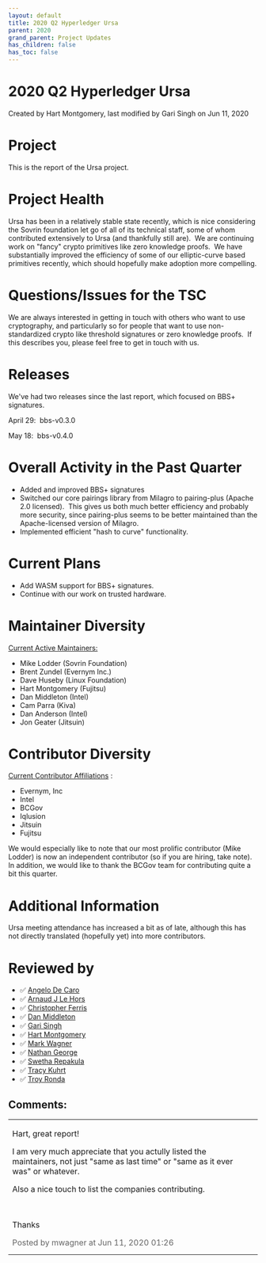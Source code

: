 ```yaml
---
layout: default
title: 2020 Q2 Hyperledger Ursa
parent: 2020
grand_parent: Project Updates
has_children: false
has_toc: false
---
```


# 2020 Q2 Hyperledger Ursa

Created by Hart Montgomery, last modified by Gari Singh on Jun 11, 2020

# Project

This is the report of the Ursa project.  

# Project Health

Ursa has been in a relatively stable state recently, which is nice
considering the Sovrin foundation let go of all of its technical staff,
some of whom contributed extensively to Ursa (and thankfully still
are).  We are continuing work on "fancy" crypto primitives like zero
knowledge proofs.  We have substantially improved the efficiency of some
of our elliptic-curve based primitives recently, which should hopefully
make adoption more compelling.

# Questions/Issues for the TSC

We are always interested in getting in touch with others who want to use
cryptography, and particularly so for people that want to use
non-standardized crypto like threshold signatures or zero knowledge
proofs.  If this describes you, please feel free to get in touch with
us.

# Releases

We've had two releases since the last report, which focused on BBS+
signatures.

April 29:  bbs-v0.3.0

May 18:  bbs-v0.4.0

# Overall Activity in the Past Quarter

-   Added and improved BBS+ signatures
-   Switched our core pairings library from Milagro to pairing-plus
(Apache 2.0 licensed).  This gives us both much better efficiency
and probably more security, since pairing-plus seems to be better
maintained than the Apache-licensed version of Milagro.
-   Implemented efficient "hash to curve" functionality.

# Current Plans

-   Add WASM support for BBS+ signatures.
-   Continue with our work on trusted hardware.

# Maintainer Diversity

<u>Current Active Maintainers:</u>

-   Mike Lodder (Sovrin Foundation)
-   Brent Zundel (Evernym Inc.)
-   Dave Huseby (Linux Foundation)
-   Hart Montgomery (Fujitsu)
-   Dan Middleton (Intel)
-   Cam Parra (Kiva)
-   Dan Anderson (Intel)
-   Jon Geater (Jitsuin)

# Contributor Diversity

<u>Current Contributor Affiliations</u> :

-   Evernym, Inc
-   Intel
-   BCGov
-   Iqlusion
-   Jitsuin
-   Fujitsu

We would especially like to note that our most prolific contributor
(Mike Lodder) is now an independent contributor (so if you are hiring,
take note).  In addition, we would like to thank the BCGov team for
contributing quite a bit this quarter.

# Additional Information

Ursa meeting attendance has increased a bit as of late, although this
has not directly translated (hopefully yet) into more contributors.  

# Reviewed by
-   ✅ <a href="https://wiki.hyperledger.org/display/~angelo.decaro" class="confluence-userlink user-mention" data-username="angelo.decaro" data-linked-resource-id="16327529" data-linked-resource-version="1" data-linked-resource-type="userinfo" data-base-url="https://wiki.hyperledger.org">Angelo De Caro</a>
-   ✅ <a href="https://wiki.hyperledger.org/display/~lehors" class="confluence-userlink user-mention" data-username="lehors" data-linked-resource-id="2394240" data-linked-resource-version="1" data-linked-resource-type="userinfo" data-base-url="https://wiki.hyperledger.org">Arnaud J Le Hors</a>
-   ✅ <a href="https://wiki.hyperledger.org/display/~ChristopherFerris" class="confluence-userlink user-mention" data-username="ChristopherFerris" data-linked-resource-id="2392402" data-linked-resource-version="1" data-linked-resource-type="userinfo" data-base-url="https://wiki.hyperledger.org">Christopher Ferris</a>
-   ✅
<a href="https://wiki.hyperledger.org/display/~dan.middleton@intel.com" class="confluence-userlink user-mention" data-username="dan.middleton@intel.com" data-linked-resource-id="6427025" data-linked-resource-version="2" data-linked-resource-type="userinfo" data-base-url="https://wiki.hyperledger.org">Dan Middleton</a>
-   ✅ <a href="https://wiki.hyperledger.org/display/~mastersingh24" class="confluence-userlink user-mention" data-username="mastersingh24" data-linked-resource-id="16321659" data-linked-resource-version="1" data-linked-resource-type="userinfo" data-base-url="https://wiki.hyperledger.org">Gari Singh</a>
-   ✅ <a href="https://wiki.hyperledger.org/display/~hartm" class="confluence-userlink user-mention" data-username="hartm" data-linked-resource-id="6422922" data-linked-resource-version="1" data-linked-resource-type="userinfo" data-base-url="https://wiki.hyperledger.org">Hart Montgomery</a>
-   ✅ <a href="https://wiki.hyperledger.org/display/~mwagner" class="confluence-userlink user-mention" data-username="mwagner" data-linked-resource-id="5505170" data-linked-resource-version="1" data-linked-resource-type="userinfo" data-base-url="https://wiki.hyperledger.org">Mark Wagner</a>
-   ✅ <a href="https://wiki.hyperledger.org/display/~nage" class="confluence-userlink user-mention" data-username="nage" data-linked-resource-id="2393038" data-linked-resource-version="1" data-linked-resource-type="userinfo" data-base-url="https://wiki.hyperledger.org">Nathan George</a>
-   ✅ <a href="https://wiki.hyperledger.org/display/~swetharepakula" class="confluence-userlink user-mention" data-username="swetharepakula" data-linked-resource-id="5505323" data-linked-resource-version="1" data-linked-resource-type="userinfo" data-base-url="https://wiki.hyperledger.org">Swetha Repakula</a>
-   ✅ <a href="https://wiki.hyperledger.org/display/~tkuhrt" class="confluence-userlink user-mention" data-username="tkuhrt" data-linked-resource-id="1180151" data-linked-resource-version="2" data-linked-resource-type="userinfo" data-base-url="https://wiki.hyperledger.org">Tracy Kuhrt</a>
-   ✅ <a href="https://wiki.hyperledger.org/display/~troyronda" class="confluence-userlink user-mention" data-username="troyronda" data-linked-resource-id="9110618" data-linked-resource-version="2" data-linked-resource-type="userinfo" data-base-url="https://wiki.hyperledger.org">Troy Ronda</a>



## Comments:

<table data-border="0" width="100%">
<colgroup>
<col style="width: 100%" />
</colgroup>
<tbody>
<tr class="odd">
<td><span id="comment-31202638"></span>
<p>Hart, great report!</p>
<p>I am very much appreciate that you actully listed the maintainers,
not just "same as last time" or "same as it ever was" or whatever.</p>
<p>Also a nice touch to list the companies contributing.</p>
<p><br />
</p>
<p>Thanks</p>
<div class="smallfont" data-align="left" style="color: #666666; width: 98%; margin-bottom: 10px;">
 Posted by mwagner at Jun 11, 2020 01:26 </div ></td>
</tr>
</tbody>
</table>




